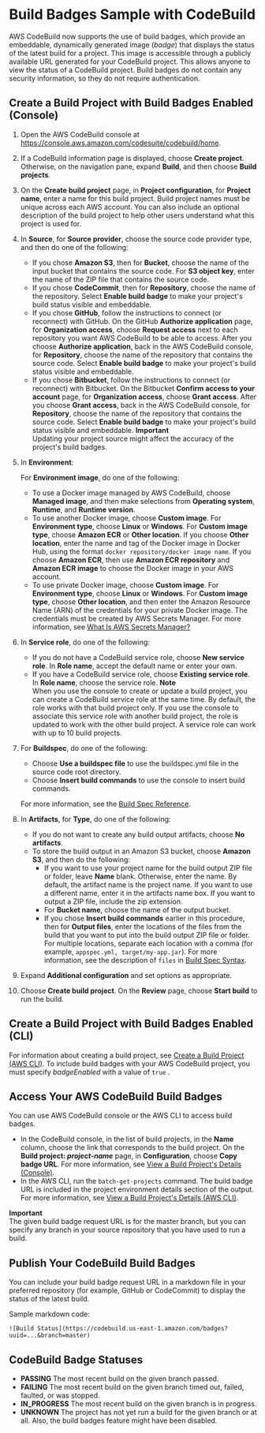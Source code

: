 # Build Badges Sample with CodeBuild<a name="sample-build-badges"></a>

AWS CodeBuild now supports the use of build badges, which provide an embeddable, dynamically generated image \(*badge*\) that displays the status of the latest build for a project\. This image is accessible through a publicly available URL generated for your CodeBuild project\. This allows anyone to view the status of a CodeBuild project\. Build badges do not contain any security information, so they do not require authentication\.

## Create a Build Project with Build Badges Enabled \(Console\)<a name="sample-build-badges-request-running"></a>

1. Open the AWS CodeBuild console at [https://console\.aws\.amazon\.com/codesuite/codebuild/home](https://console.aws.amazon.com/codesuite/codebuild/home)\.

1.  If a CodeBuild information page is displayed, choose **Create project**\. Otherwise, on the navigation pane, expand **Build**, and then choose **Build projects**\. 

1. On the **Create build project** page, in **Project configuration**, for **Project name**, enter a name for this build project\. Build project names must be unique across each AWS account\. You can also include an optional description of the build project to help other users understand what this project is used for\.

1. In **Source**, for **Source provider**, choose the source code provider type, and then do one of the following:
   + If you chose **Amazon S3**, then for **Bucket**, choose the name of the input bucket that contains the source code\. For **S3 object key**, enter the name of the ZIP file that contains the source code\.
   + If you chose **CodeCommit**, then for **Repository**, choose the name of the repository\. Select **Enable build badge** to make your project's build status visible and embeddable\.
   + If you chose **GitHub**, follow the instructions to connect \(or reconnect\) with GitHub\. On the GitHub **Authorize application** page, for **Organization access**, choose **Request access** next to each repository you want AWS CodeBuild to be able to access\. After you choose **Authorize application**, back in the AWS CodeBuild console, for **Repository**, choose the name of the repository that contains the source code\. Select **Enable build badge** to make your project's build status visible and embeddable\.
   + If you chose **Bitbucket**, follow the instructions to connect \(or reconnect\) with Bitbucket\. On the Bitbucket **Confirm access to your account** page, for **Organization access**, choose **Grant access**\. After you choose **Grant access**, back in the AWS CodeBuild console, for **Repository**, choose the name of the repository that contains the source code\. Select **Enable build badge** to make your project's build status visible and embeddable\.
**Important**  
Updating your project source might affect the accuracy of the project's build badges\.

1. In **Environment**:

   For **Environment image**, do one of the following:
   + To use a Docker image managed by AWS CodeBuild, choose **Managed image**, and then make selections from **Operating system**, **Runtime**, and **Runtime version**\.
   + To use another Docker image, choose **Custom image**\. For **Environment type**, choose **Linux** or **Windows**\. For **Custom image type**, choose **Amazon ECR** or **Other location**\. If you choose **Other location**, enter the name and tag of the Docker image in Docker Hub, using the format `docker repository/docker image name`\. If you choose **Amazon ECR**, then use **Amazon ECR repository** and **Amazon ECR image** to choose the Docker image in your AWS account\.
   + To use private Docker image, choose **Custom image**\. For **Environment type**, choose **Linux** or **Windows**\. For **Custom image type**, choose **Other location**, and then enter the Amazon Resource Name \(ARN\) of the credentials for your private Docker image\. The credentials must be created by AWS Secrets Manager\. For more information, see [What Is AWS Secrets Manager?](https://docs.aws.amazon.com/secretsmanager/latest/userguide/)

1. In **Service role**, do one of the following:
   + If you do not have a CodeBuild service role, choose **New service role**\. In **Role name**, accept the default name or enter your own\.
   + If you have a CodeBuild service role, choose **Existing service role**\. In **Role name**, choose the service role\.
**Note**  
When you use the console to create or update a build project, you can create a CodeBuild service role at the same time\. By default, the role works with that build project only\. If you use the console to associate this service role with another build project, the role is updated to work with the other build project\. A service role can work with up to 10 build projects\.

1. For **Buildspec**, do one of the following:
   + Choose **Use a buildspec file** to use the buildspec\.yml file in the source code root directory\.
   + Choose **Insert build commands** to use the console to insert build commands\.

   For more information, see the [Build Spec Reference](build-spec-ref.md)\.

1. In **Artifacts**, for **Type**, do one of the following:
   + If you do not want to create any build output artifacts, choose **No artifacts**\.
   + To store the build output in an Amazon S3 bucket, choose **Amazon S3**, and then do the following:
     + If you want to use your project name for the build output ZIP file or folder, leave **Name** blank\. Otherwise, enter the name\. By default, the artifact name is the project name\. If you want to use a different name, enter it in the artifacts name box\. If you want to output a ZIP file, include the zip extension\.
     + For **Bucket name**, choose the name of the output bucket\.
     + If you chose **Insert build commands** earlier in this procedure, then for **Output files**, enter the locations of the files from the build that you want to put into the build output ZIP file or folder\. For multiple locations, separate each location with a comma \(for example, `appspec.yml, target/my-app.jar`\)\. For more information, see the description of `files` in [Build Spec Syntax](build-spec-ref.md#build-spec-ref-syntax)\.

1. Expand **Additional configuration** and set options as appropriate\.

1. Choose **Create build project**\. On the **Review** page, choose **Start build** to run the build\.

## Create a Build Project with Build Badges Enabled \(CLI\)<a name="sample-build-badges-request-running-cli"></a>

For information about creating a build project, see [Create a Build Project \(AWS CLI\)](create-project.md#create-project-cli)\. To include build badges with your AWS CodeBuild project, you must specify *badgeEnabled* with a value of `true` \.

## Access Your AWS CodeBuild Build Badges<a name="access-badges"></a>

You can use AWS CodeBuild console or the AWS CLI to access build badges\.
+ In the CodeBuild console, in the list of build projects, in the **Name** column, choose the link that corresponds to the build project\. On the **Build project: *project\-name*** page, in **Configuration**, choose **Copy badge URL**\. For more information, see [View a Build Project's Details \(Console\)](view-project-details.md#view-project-details-console)\.
+ In the AWS CLI, run the `batch-get-projects` command\. The build badge URL is included in the project environment details section of the output\. For more information, see [View a Build Project's Details \(AWS CLI\)](view-project-details.md#view-project-details-cli)\.

**Important**  
The given build badge request URL is for the master branch, but you can specify any branch in your source repository that you have used to run a build\.

## Publish Your CodeBuild Build Badges<a name="publish-badges"></a>

You can include your build badge request URL in a markdown file in your preferred repository \(for example, GitHub or CodeCommit\) to display the status of the latest build\.

Sample markdown code:

```
![Build Status](https://codebuild.us-east-1.amazon.com/badges?uuid=...&branch=master)
```

## CodeBuild Badge Statuses<a name="badge-statuses"></a>
+ **PASSING** The most recent build on the given branch passed\. 
+ **FAILING** The most recent build on the given branch timed out, failed, faulted, or was stopped\.
+ **IN\_PROGRESS** The most recent build on the given branch is in progress\.
+ **UNKNOWN** The project has not yet run a build for the given branch or at all\. Also, the build badges feature might have been disabled\.